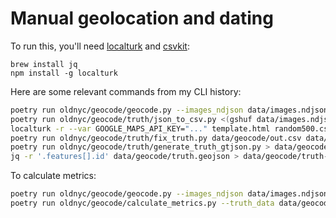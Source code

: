 # Manual geolocation and dating

To run this, you'll need [localturk][] and [csvkit][]:

    brew install jq
    npm install -g localturk

Here are some relevant commands from my CLI history:

```bash
poetry run oldnyc/geocode/geocode.py --images_ndjson data/images.ndjson --output_format id-location.json --geocode > data/geocode/id-to-location.json
poetry run oldnyc/geocode/truth/json_to_csv.py <(gshuf data/images.ndjson | head -500) /tmp/id-to-location.json data/geocode/random500.csv
localturk -r --var GOOGLE_MAPS_API_KEY="..." template.html random500.csv out.csv
poetry run oldnyc/geocode/truth/fix_truth.py data/geocode/out.csv data/geocode/truth.csv
poetry run oldnyc/geocode/truth/generate_truth_gtjson.py > data/geocode/truth.geojson
jq -r '.features[].id' data/geocode/truth.geojson > data/geocode/truth-ids.txt
```

To calculate metrics:

```bash
poetry run oldnyc/geocode/geocode.py --images_ndjson data/images.ndjson --ids_filter data/geocode/truth-ids.txt --output_format geojson --geocode > data/geocode/site.geojson
poetry run oldnyc/geocode/calculate_metrics.py --truth_data data/geocode/truth.geojson --computed_data data/geocode/site.geojson
```

[localturk]: https://github.com/danvk/localturk
[csvkit]: https://csvkit.readthedocs.io/en/1.0.2/
